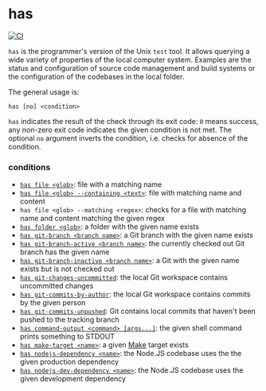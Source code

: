 # has

[![CI](https://github.com/kevgo/has/actions/workflows/ci.yml/badge.svg)](https://github.com/kevgo/has/actions/workflows/ci.yml)

`has` is the programmer's version of the Unix `test` tool. It allows querying a
wide variety of properties of the local computer system. Examples are the status
and configuration of source code management and build systems or the
configuration of the codebases in the local folder.

The general usage is:

```
has [no] <condition>
```

`has` indicates the result of the check through its exit code: `0` means
success, any non-zero exit code indicates the given condition is not met. The
optional `no` argument inverts the condition, i.e. checks for absence of the
condition.

### conditions

- [`has file <glob>`](features/file-name.feature): file with a matching name
- [`has file <glob> --containing <text>`](features/file-name-and-content.feature): file
  with matching name and content
- `has file <glob> --matching <regex>`: checks for a
  file with matching name and content matching the given regex
- [`has folder <glob>`](features/folder.feature): a folder with the given name
  exists
- [`has git-branch <branch name>`](features/git-branch.feature): a Git branch with
  the given name exists
- [`has git-branch-active <branch name>`](features/git-branch-active.feature): the
  currently checked out Git branch has the given name
- [`has git-branch-inactive <branch name>`](features/git-branch-inactive.feature): a
  Git with the given name exists but is not checked out
- [`has git-changes-uncommitted`](features/git-changes-uncommitted.feature): the
  local Git workspace contains uncommitted changes
- [`has git-commits-by-author`](features/git-commits-by-author.feature): the local
  Git workspace contains commits by the given person
- [`has git-commits-unpushed`](features/git-commits-unpushed.feature): Git contains
  local commits that haven't been pushed to the tracking branch
- [`has command-output <command> [args...]`](features/command-output.feature): the
  given shell command prints something to STDOUT
- [`has make-target <name>`](features/make-target.feature): a given
  [Make](https://www.gnu.org/software/make) target exists
- [`has nodejs-dependency <name>`](features/node-dependency.feature): the Node.JS
  codebase uses the the given production dependency
- [`has nodejs-dev-dependency <name>`](features/node-dependency.feature): the
  Node.JS codebase uses the given development dependency
